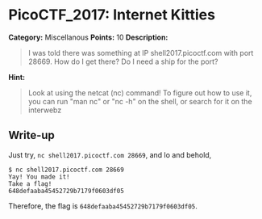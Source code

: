 # PicoCTF_2017: Internet Kitties

**Category:** Miscellanous
**Points:** 10
**Description:**

>I was told there was something at IP shell2017.picoctf.com with port 28669. How do I get there? Do I need a ship for the port?

**Hint:**

>Look at using the netcat (nc) command!
To figure out how to use it, you can run "man nc" or "nc -h" on the shell, or search for it on the interwebz

## Write-up
Just try, `nc shell2017.picoctf.com 28669`, and lo and behold,

    $ nc shell2017.picoctf.com 28669
    Yay! You made it!
    Take a flag!
    648defaaba45452729b7179f0603df05

Therefore, the flag is `648defaaba45452729b7179f0603df05`.